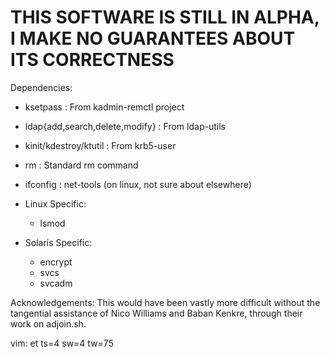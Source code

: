 # THIS SOFTWARE IS STILL IN ALPHA, I MAKE NO GUARANTEES ABOUT ITS CORRECTNESS #

Dependencies:

* ksetpass                       : From kadmin-remctl project
* ldap{add,search,delete,modify} : From ldap-utils
* kinit/kdestroy/ktutil          : From krb5-user
* rm                             : Standard rm command
* ifconfig                       : net-tools (on linux, not sure about elsewhere)

* Linux Specific:
    * lsmod

* Solaris Specific:
    * encrypt
    * svcs
    * svcadm

Acknowledgements:
    This would have been vastly more difficult without the tangential
    assistance of Nico Williams and Baban Kenkre, through their work on
    adjoin.sh.


vim: et ts=4 sw=4 tw=75
